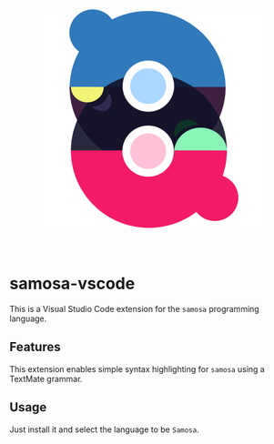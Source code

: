 <br />
<p align="center">
    <img src="images/logo_384px.png" style="margin-top: 30px; margin-bottom: 8px" />
</p>
<br />


# samosa-vscode

This is a Visual Studio Code extension for the `samosa` programming language.

## Features

This extension enables simple syntax highlighting for `samosa` using a TextMate grammar.

## Usage

Just install it and select the language to be `Samosa`.

